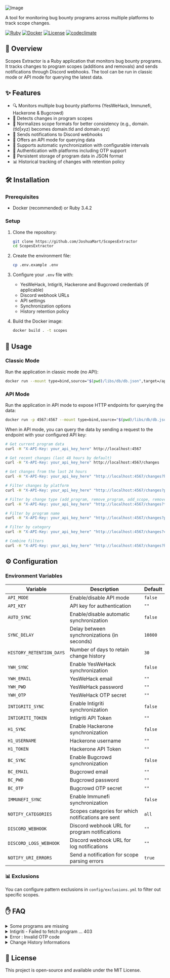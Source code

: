 ![Image](https://github.com/user-attachments/assets/8fa9dd2a-04c8-48d4-a0d7-6057c102436c)

A tool for monitoring bug bounty programs across multiple platforms to track scope changes.

[![Ruby](https://img.shields.io/badge/Ruby-3.4.2-red.svg)](https://www.ruby-lang.org/en/)
[![Docker](https://img.shields.io/badge/Docker-Supported-blue.svg)](https://www.docker.com/)
[![License](https://img.shields.io/badge/License-MIT-green.svg)](LICENSE)
[![codeclimate](https://api.codeclimate.com/v1/badges/713b3c783fe46abaca0e/maintainability)](https://codeclimate.com/github/JoshuaMart/ScopesExtractor/maintainability/)

## 📖 Overview

Scopes Extractor is a Ruby application that monitors bug bounty programs. It tracks changes to program scopes (additions and removals) and sends notifications through Discord webhooks. The tool can be run in classic mode or API mode for querying the latest data.

## ✨ Features

- 🔍 Monitors multiple bug bounty platforms (YesWeHack, Immunefi, Hackerone & Bugcrowd)
- 🔄 Detects changes in program scopes
- 📏 Normalizes scope formats for better consistency (e.g., domain.(tld|xyz) becomes domain.tld and domain.xyz)
- 🚨 Sends notifications to Discord webhooks
- 🔌 Offers an API mode for querying data
- 🔄 Supports automatic synchronization with configurable intervals
- 🔐 Authentication with platforms including OTP support
- 💾 Persistent storage of program data in JSON format
- 📊 Historical tracking of changes with retention policy

## 🛠️ Installation

### Prerequisites

- Docker (recommended) or Ruby 3.4.2

### Setup

1. Clone the repository:
   ```bash
   git clone https://github.com/JoshuaMart/ScopesExtractor
   cd ScopesExtractor
   ```

2. Create the environment file:
   ```bash
   cp .env.example .env
   ```

3. Configure your `.env` file with:
   - YesWeHack, Intigriti, Hackerone and Bugcrowd credentials (if applicable)
   - Discord webhook URLs
   - API settings
   - Synchronization options
   - History retention policy

4. Build the Docker image:
   ```bash
   docker build . -t scopes
   ```

## 🚀 Usage

### Classic Mode

Run the application in classic mode (no API):

```bash
docker run --mount type=bind,source="$(pwd)/libs/db/db.json",target=/app/libs/db/db.json --mount type=bind,source="$(pwd)/libs/db/history.json",target=/app/libs/db/history.json scopes
```

### API Mode

Run the application in API mode to expose HTTP endpoints for querying the data:

```bash
docker run -p 4567:4567 --mount type=bind,source="$(pwd)/libs/db/db.json",target=/app/libs/db/db.json --mount type=bind,source="$(pwd)/libs/db/history.json",target=/app/libs/db/history.json scopes
```

When in API mode, you can query the data by sending a request to the endpoint with your configured API key:

```bash
# Get current program data
curl -H "X-API-Key: your_api_key_here" http://localhost:4567

# Get recent changes (last 48 hours by default)
curl -H "X-API-Key: your_api_key_here" http://localhost:4567/changes

# Get changes from the last 24 hours
curl -H "X-API-Key: your_api_key_here" "http://localhost:4567/changes?hours=24"

# Filter changes by platform
curl -H "X-API-Key: your_api_key_here" "http://localhost:4567/changes?platform=YesWeHack"

# Filter by change type (add_program, remove_program, add_scope, remove_scope)
curl -H "X-API-Key: your_api_key_here" "http://localhost:4567/changes?type=add_scope"

# Filter by program name
curl -H "X-API-Key: your_api_key_here" "http://localhost:4567/changes?program=ProgramName"

# Filter by category
curl -H "X-API-Key: your_api_key_here" "http://localhost:4567/changes?category=web"

# Combine filters
curl -H "X-API-Key: your_api_key_here" "http://localhost:4567/changes?hours=72&platform=Hackerone&type=add_scope"
```

## ⚙️ Configuration

### Environment Variables

| Variable | Description | Default |
|----------|-------------|---------|
| `API_MODE` | Enable/disable API mode | `false` |
| `API_KEY` | API key for authentication | `""` |
| `AUTO_SYNC` | Enable/disable automatic synchronization | `false` |
| `SYNC_DELAY` | Delay between synchronizations (in seconds) | `10800` |
| `HISTORY_RETENTION_DAYS` | Number of days to retain change history | `30` |
| `YWH_SYNC` | Enable YesWeHack synchronization | `false` |
| `YWH_EMAIL` | YesWeHack email | `""` |
| `YWH_PWD` | YesWeHack password | `""` |
| `YWH_OTP` | YesWeHack OTP secret | `""` |
| `INTIGRITI_SYNC` | Enable Intigriti synchronization | `false` |
| `INTIGRITI_TOKEN` | Intigriti API Token | `""` |
| `H1_SYNC` | Enable Hackerone synchronization | `false` |
| `H1_USERNAME` | Hackerone username | `""` |
| `H1_TOKEN` | Hackerone API Token | `""` |
| `BC_SYNC` | Enable Bugcrowd synchronization | `false` |
| `BC_EMAIL` | Bugcrowd email | `""` |
| `BC_PWD` | Bugcrowd password | `""` |
| `BC_OTP` | Bugcrowd OTP secret | `""` |
| `IMMUNEFI_SYNC` | Enable Immunefi synchronization | `false` |
| `NOTIFY_CATEGORIES` | Scopes categories for which notifications are sent | `all` |
| `DISCORD_WEBHOOK` | Discord webhook URL for program notifications | `""` |
| `DISCORD_LOGS_WEBHOOK` | Discord webhook URL for log notifications | `""` |
| `NOTIFY_URI_ERRORS` | Send a notification for scope parsing errors | `true` |

### 📊 Exclusions

You can configure pattern exclusions in `config/exclusions.yml` to filter out specific scopes.

## ✋ FAQ

<details>
  <summary>Some programs are missing</summary>

  VDPs and scopes without bounty not included
</details>

<details>
  <summary>Intigriti - Failed to fetch program ... 403</summary>

  Programs must be manually accepted on the Intigriti website in order to be able to consult them.
</details>

<details>
  <summary>Error : Invalid OTP code</summary>

  The most likely reason is that your server's time is not correct, so the generated OTP code is not correct either.
</details>

<details>
  <summary>Change History Informations</summary>

  ScopesExtractor now tracks all changes (program and scope additions/removals) with timestamps. This history is automatically managed with a configurable retention policy to avoid excessive growth. By default, changes are kept for 30 days.

  You can query recent changes through the API (only) to see what has changed in the last few hours or days, which is useful for keeping track of bug bounty program changes even if you missed the Discord notifications.

  The changes reflect what is detected by ScopesExtractor (addition/removal of scopes and programs) and not the modifications indicated directly on the program page of each platform.
</details>

## 📜 License

This project is open-source and available under the MIT License.
